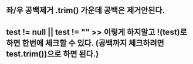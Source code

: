 ## 좌/우 공백제거 .trim() 가운데 공백은 제거안된다.   
## test != null || test != "" >> 이렇게 하지말고 !(test)로 하면 한번에 체크할 수 있다. (공백까지 체크하려면 test.trim())으로 하면 된다.)
